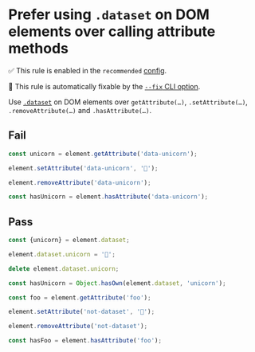 # Prefer using `.dataset` on DOM elements over calling attribute methods

✅ This rule is enabled in the `recommended` [config](https://github.com/sindresorhus/eslint-plugin-unicorn#preset-configs).

🔧 This rule is automatically fixable by the [`--fix` CLI option](https://eslint.org/docs/latest/user-guide/command-line-interface#--fix).

<!-- end rule header -->
<!-- Do not manually modify this header. Run: `npm run fix:eslint-docs` -->

Use [`.dataset`](https://developer.mozilla.org/en-US/docs/Web/API/HTMLElement/dataset) on DOM elements over `getAttribute(…)`, `.setAttribute(…)`, `.removeAttribute(…)` and `.hasAttribute(…)`.

## Fail

```js
const unicorn = element.getAttribute('data-unicorn');
```

```js
element.setAttribute('data-unicorn', '🦄');
```

```js
element.removeAttribute('data-unicorn');
```

```js
const hasUnicorn = element.hasAttribute('data-unicorn');
```

## Pass

```js
const {unicorn} = element.dataset;
```

```js
element.dataset.unicorn = '🦄';
```

```js
delete element.dataset.unicorn;
```

```js
const hasUnicorn = Object.hasOwn(element.dataset, 'unicorn');
```

```js
const foo = element.getAttribute('foo');
```

```js
element.setAttribute('not-dataset', '🦄');
```

```js
element.removeAttribute('not-dataset');
```

```js
const hasFoo = element.hasAttribute('foo');
```
